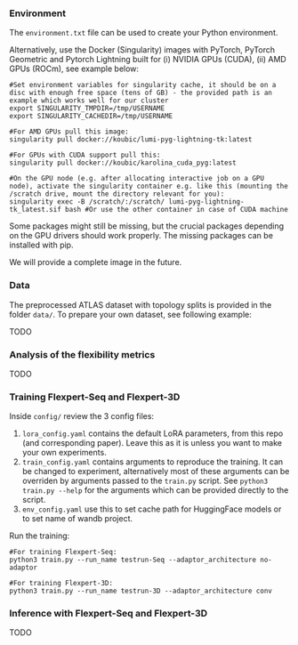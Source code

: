 ### Environment

The `environment.txt` file can be used to create your Python environment.

Alternatively, use the Docker (Singularity) images with PyTorch, PyTorch Geometric and Pytorch Lightning built for (i) NVIDIA GPUs (CUDA), (ii) AMD GPUs (ROCm), see example below:

```
#Set environment variables for singularity cache, it should be on a disc with enough free space (tens of GB) - the provided path is an example which works well for our cluster
export SINGULARITY_TMPDIR=/tmp/USERNAME
export SINGULARITY_CACHEDIR=/tmp/USERNAME

#For AMD GPUs pull this image:
singularity pull docker://koubic/lumi-pyg-lightning-tk:latest

#For GPUs with CUDA support pull this:
singularity pull docker://koubic/karolina_cuda_pyg:latest

#On the GPU node (e.g. after allocating interactive job on a GPU node), activate the singularity container e.g. like this (mounting the /scratch drive, mount the directory relevant for you):
singularity exec -B /scratch/:/scratch/ lumi-pyg-lightning-tk_latest.sif bash #Or use the other container in case of CUDA machine

```

Some packages might still be missing, but the crucial packages depending on the GPU drivers should work properly. The missing packages can be installed with pip.

We will provide a complete image in the future.

### Data

The preprocessed ATLAS dataset with topology splits is provided in the folder `data/`. To prepare your own dataset, see following example:

TODO
``` ```

### Analysis of the flexibility metrics

TODO


### Training Flexpert-Seq and Flexpert-3D

Inside `config/` review the 3 config files: 

1) `lora_config.yaml` contains the default LoRA parameters, from this repo (and corresponding paper). Leave this as it is unless you want to make your own experiments.
2) `train_config.yaml` contains arguments to reproduce the training. It can be changed to experiment, alternatively most of these arguments can be overriden by arguments passed to the `train.py` script. See `python3 train.py --help` for the arguments which can be provided directly to the script.
3) `env_config.yaml` use this to set cache path for HuggingFace models or to set name of wandb project.

Run the training:
```
#For training Flexpert-Seq:
python3 train.py --run_name testrun-Seq --adaptor_architecture no-adaptor

#For training Flexpert-3D:
python3 train.py --run_name testrun-3D --adaptor_architecture conv
```

### Inference with Flexpert-Seq and Flexpert-3D

TODO
